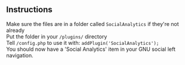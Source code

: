 ## Instructions

Make sure the files are in a folder called `SocialAnalytics` if they're not already  
Put the folder in your `/plugins/` directory  
Tell `/config.php` to use it with: `addPlugin('SocialAnalytics');`  
You should now have a 'Social Analytics' item in your GNU social left navigation.

